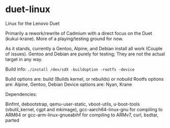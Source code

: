# duet-linux
Linux for the Lenovo Duet

Primarily a rework/rewrite of Cadmium with a direct focus on the Duet (kukui-krane). More of a playing/testing ground for now.

As it stands, currently a Gentoo, Alpine, and Debian install all work (Couple of issues). Gentoo and Debian are purely for testing; They are not the actual target in any way.

Build info: ``./install /dev/sdX -buildoption -rootfs -device``

Build options are: build (Builds kernel, or rebuilds) or nobuild
Rootfs options are: Alpine, Gentoo, Debian
Device options are: Nyan, Krane


Dependencies: 

Binfmt, debootstrap, qemu-user-static, vboot-utils, u-boot-tools (vbutil_kernel, cgpt and mkimage), gcc-aarch64-linux-gnu for compiling to ARM64 or gcc-arm-linux-gnueabihf for compiling to ARMv7, curl, bsdtar, parted

